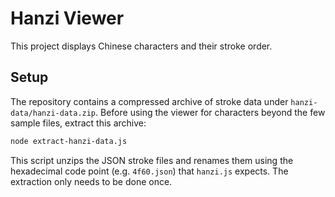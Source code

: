 # Hanzi Viewer

This project displays Chinese characters and their stroke order.

## Setup

The repository contains a compressed archive of stroke data under `hanzi-data/hanzi-data.zip`.
Before using the viewer for characters beyond the few sample files, extract this archive:

```bash
node extract-hanzi-data.js
```

This script unzips the JSON stroke files and renames them using the hexadecimal
code point (e.g. `4f60.json`) that `hanzi.js` expects. The extraction only needs
to be done once.
